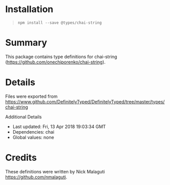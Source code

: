# Installation
> `npm install --save @types/chai-string`

# Summary
This package contains type definitions for chai-string (https://github.com/onechiporenko/chai-string).

# Details
Files were exported from https://www.github.com/DefinitelyTyped/DefinitelyTyped/tree/master/types/chai-string

Additional Details
 * Last updated: Fri, 13 Apr 2018 19:03:34 GMT
 * Dependencies: chai
 * Global values: none

# Credits
These definitions were written by Nick Malaguti <https://github.com/nmalaguti>.

